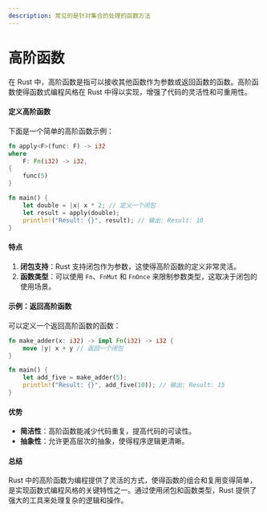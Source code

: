 ```yaml
---
description: 常见的是针对集合的处理的函数方法
---
```


# 高阶函数

在 Rust 中，高阶函数是指可以接收其他函数作为参数或返回函数的函数。高阶函数使得函数式编程风格在 Rust 中得以实现，增强了代码的灵活性和可重用性。

#### 定义高阶函数

下面是一个简单的高阶函数示例：

```rust
fn apply<F>(func: F) -> i32 
where 
    F: Fn(i32) -> i32,
{
    func(5)
}

fn main() {
    let double = |x| x * 2; // 定义一个闭包
    let result = apply(double);
    println!("Result: {}", result); // 输出: Result: 10
}
```

#### 特点

1. **闭包支持**：Rust 支持闭包作为参数，这使得高阶函数的定义非常灵活。
2. **函数类型**：可以使用 `Fn`、`FnMut` 和 `FnOnce` 来限制参数类型，这取决于闭包的使用场景。

#### 示例：返回高阶函数

可以定义一个返回高阶函数的函数：

```rust
fn make_adder(x: i32) -> impl Fn(i32) -> i32 {
    move |y| x + y // 返回一个闭包
}

fn main() {
    let add_five = make_adder(5);
    println!("Result: {}", add_five(10)); // 输出: Result: 15
}
```

#### 优势

* **简洁性**：高阶函数能减少代码重复，提高代码的可读性。
* **抽象性**：允许更高层次的抽象，使得程序逻辑更清晰。

#### 总结

Rust 中的高阶函数为编程提供了灵活的方式，使得函数的组合和复用变得简单，是实现函数式编程风格的关键特性之一。通过使用闭包和函数类型，Rust 提供了强大的工具来处理复杂的逻辑和操作。


